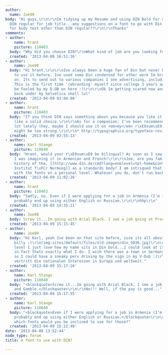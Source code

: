 ```yaml
---
author:
  name: Joe90
body: "Hi guys,\r\n\r\nIm tidying up my Resume and using DIN Bold for my name and
  DIN regular for job title...any suggestions on a font to go with Din that is suitable
  for body text other than DIN regular??\r\n\r\nThanks"
comments:
- author:
    name: hrant
    picture: 110403
  body: "Why did you choose DIN?\r\nWhat kind of job are you looking for?\r\n\r\nhhp\r\n"
  created: '2013-04-08 16:51:36'
- author:
    name: Joe90
  body: "Hi hrant,\r\n\r\nIve always been a huge fan of Din but never had much a chance
    to use it before. Ive used some Din condensed for other work Im branding myself
    on. Its to send out to various companies I see advertising, including design agencies.
    This is the first time 'rebranding' myself since college 3 years ago...so dont
    be fooled by my D.OB on here :)\r\n\r\nOk Im getting scared now and going to run
    back under my helvetica shell lol"
  created: '2013-04-09 03:04:08'
- author:
    name: hrant
    picture: 110403
  body: "If you think DIN says something about you because you like it, then it sounds
    like a solid choice.\r\n\r\nAs for a companion: I've been recommending Axia* a
    lot lately (hey, maybe I should use it on <em>my</em> r\xE9sum\xE9 :-). But it
    might be too strong.\r\n\r\n* http://typographica.org/typeface-reviews/axia/\r\n\r\nhhp\r\n"
  created: '2013-04-09 03:55:13'
- author:
    name: Karl Stange
    picture: 118040
  body: "Hrant, would your r\xE9sum\xE9 be bilingual? As soon as I saw your comment
    I was imagining it in Armenian and French!\r\n\r\nJoe, are you familiar with the
    history of the, [[http://www.din.de/cmd?lang=en&level=tpl-home&contextid=din&languageid=en|Deutsches
    Institut f\xFCr Normung]] as a standards body? I am intrigued that you identify
    with the fonts on a personal level. Whatever you do, don't run back to Helvetica!"
  created: '2013-04-09 11:02:26'
- author:
    name: hrant
    picture: 110403
  body: "Sadly, no. Even if I were applying for a job in Armenia (I'm in LA) I would
    probably end up using either English or Russian.\r\n\r\nhhp\r\n"
  created: '2013-04-09 14:35:21'
- author:
    name: Joe90
  body: Screw it...Im going with Arial Black. I see a job going at Procter and Gamble.
  created: '2013-04-09 15:15:45'
- author:
    name: Joe90
  body: "Hi Karl, yeah Ive been on that site before, sure its all about Din you silly
    billy ;)\r\n[img:sites/default/files/old-images/din_5036.jpg]\r\n\r\nOn a personal
    level I just love how my name sits in Din bold...I could look at it every night,
    in fact thats exactly what I do. I wish there was a town in Germany named Joe90..just
    so I could have a sneaky perv driving by the sign in my V-Dub :)\r\n\r\nDas DIN
    vertritt die nationalen Interessen in Europa und weltweit."
  created: '2013-04-09 15:17:16'
- author:
    name: Karl Stange
    picture: 118040
  body: "<blockquote>Screw it...Im going with Arial Black. I see a job going at Procter
    and Gamble.</blockquote>\r\n\r\nNo!!! Well, if the pay is good..."
  created: '2013-04-09 15:17:55'
- author:
    name: Karl Stange
    picture: 118040
  body: "<blockquote>Even if I were applying for a job in Armenia (I'm in LA) I would
    probably end up using either English or Russian.</blockquote>\r\n\r\nOut of interest,
    which fonts would you be inclined to use for those?"
  created: '2013-04-09 15:22:48'
date: '2013-04-08 13:52:44'
node_type: forum
title: A font to use with DIN?

---
```

